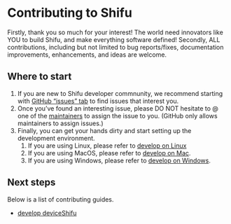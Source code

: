 # Contributing to Shifu

Firstly, thank you so much for your interest! The world need innovators like YOU to build Shifu, and make everything software defined!
Secondly, ALL contributions, including but not limited to bug reports/fixes, documentation improvements, enhancements, and ideas are welcome.

## Where to start

1. If you are new to Shifu developer commnunity, we recommend starting with [GitHub “issues” tab](https://github.com/Edgenesis/shifu/issues) to find issues that interest you.
2. Once you’ve found an interesting issue, please DO NOT hesitate to @ one of the [maintainers](https://github.com/Edgenesis/shifu/blob/main/.github/CODEOWNERS) to assign the issue to you. (GitHub only allows maintainers to assign issues.)
3. Finally, you can get your hands dirty and start setting up the development environment.
   1. If you are using Linux, please refer to [develop on Linux](../guide/development/develop-on-linux.md)
   2. If you are using MacOS, please refer to [develop on Mac](../guide/development/develop-on-mac.md).
   3. If you are using Windows, please refer to [develop on Windows](../guide/development/develop-on-Windows.md).

## Next steps

Below is a list of contributing guides.

- [develop deviceShifu](../guide/development/develop-deviceshifu.md)
  